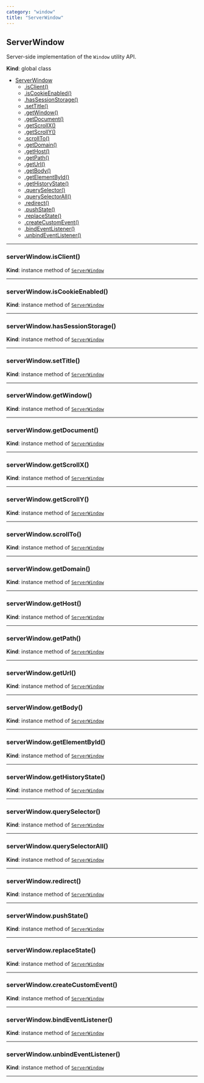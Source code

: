 ```yaml
---
category: "window"
title: "ServerWindow"
---
```


## ServerWindow&nbsp;<a name="ServerWindow" href="https://github.com/seznam/ima/tree/17.0.0-rc.3/window/ServerWindow.js#L8" target="_blank"><span class="icon"><i class="fas fa-external-link-alt fa-xs"></i></span></a>
Server-side implementation of the <code>Window</code> utility API.

**Kind**: global class  

* [ServerWindow](#ServerWindow)
    * [.isClient()](#ServerWindow+isClient)
    * [.isCookieEnabled()](#ServerWindow+isCookieEnabled)
    * [.hasSessionStorage()](#ServerWindow+hasSessionStorage)
    * [.setTitle()](#ServerWindow+setTitle)
    * [.getWindow()](#ServerWindow+getWindow)
    * [.getDocument()](#ServerWindow+getDocument)
    * [.getScrollX()](#ServerWindow+getScrollX)
    * [.getScrollY()](#ServerWindow+getScrollY)
    * [.scrollTo()](#ServerWindow+scrollTo)
    * [.getDomain()](#ServerWindow+getDomain)
    * [.getHost()](#ServerWindow+getHost)
    * [.getPath()](#ServerWindow+getPath)
    * [.getUrl()](#ServerWindow+getUrl)
    * [.getBody()](#ServerWindow+getBody)
    * [.getElementById()](#ServerWindow+getElementById)
    * [.getHistoryState()](#ServerWindow+getHistoryState)
    * [.querySelector()](#ServerWindow+querySelector)
    * [.querySelectorAll()](#ServerWindow+querySelectorAll)
    * [.redirect()](#ServerWindow+redirect)
    * [.pushState()](#ServerWindow+pushState)
    * [.replaceState()](#ServerWindow+replaceState)
    * [.createCustomEvent()](#ServerWindow+createCustomEvent)
    * [.bindEventListener()](#ServerWindow+bindEventListener)
    * [.unbindEventListener()](#ServerWindow+unbindEventListener)


* * *

### serverWindow.isClient()&nbsp;<a name="ServerWindow+isClient" href="https://github.com/seznam/ima/tree/17.0.0-rc.3/window/ServerWindow.js#L17" target="_blank"><span class="icon"><i class="fas fa-external-link-alt fa-xs"></i></span></a>
**Kind**: instance method of [<code>ServerWindow</code>](#ServerWindow)  

* * *

### serverWindow.isCookieEnabled()&nbsp;<a name="ServerWindow+isCookieEnabled" href="https://github.com/seznam/ima/tree/17.0.0-rc.3/window/ServerWindow.js#L24" target="_blank"><span class="icon"><i class="fas fa-external-link-alt fa-xs"></i></span></a>
**Kind**: instance method of [<code>ServerWindow</code>](#ServerWindow)  

* * *

### serverWindow.hasSessionStorage()&nbsp;<a name="ServerWindow+hasSessionStorage" href="https://github.com/seznam/ima/tree/17.0.0-rc.3/window/ServerWindow.js#L31" target="_blank"><span class="icon"><i class="fas fa-external-link-alt fa-xs"></i></span></a>
**Kind**: instance method of [<code>ServerWindow</code>](#ServerWindow)  

* * *

### serverWindow.setTitle()&nbsp;<a name="ServerWindow+setTitle" href="https://github.com/seznam/ima/tree/17.0.0-rc.3/window/ServerWindow.js#L38" target="_blank"><span class="icon"><i class="fas fa-external-link-alt fa-xs"></i></span></a>
**Kind**: instance method of [<code>ServerWindow</code>](#ServerWindow)  

* * *

### serverWindow.getWindow()&nbsp;<a name="ServerWindow+getWindow" href="https://github.com/seznam/ima/tree/17.0.0-rc.3/window/ServerWindow.js#L43" target="_blank"><span class="icon"><i class="fas fa-external-link-alt fa-xs"></i></span></a>
**Kind**: instance method of [<code>ServerWindow</code>](#ServerWindow)  

* * *

### serverWindow.getDocument()&nbsp;<a name="ServerWindow+getDocument" href="https://github.com/seznam/ima/tree/17.0.0-rc.3/window/ServerWindow.js#L50" target="_blank"><span class="icon"><i class="fas fa-external-link-alt fa-xs"></i></span></a>
**Kind**: instance method of [<code>ServerWindow</code>](#ServerWindow)  

* * *

### serverWindow.getScrollX()&nbsp;<a name="ServerWindow+getScrollX" href="https://github.com/seznam/ima/tree/17.0.0-rc.3/window/ServerWindow.js#L57" target="_blank"><span class="icon"><i class="fas fa-external-link-alt fa-xs"></i></span></a>
**Kind**: instance method of [<code>ServerWindow</code>](#ServerWindow)  

* * *

### serverWindow.getScrollY()&nbsp;<a name="ServerWindow+getScrollY" href="https://github.com/seznam/ima/tree/17.0.0-rc.3/window/ServerWindow.js#L64" target="_blank"><span class="icon"><i class="fas fa-external-link-alt fa-xs"></i></span></a>
**Kind**: instance method of [<code>ServerWindow</code>](#ServerWindow)  

* * *

### serverWindow.scrollTo()&nbsp;<a name="ServerWindow+scrollTo" href="https://github.com/seznam/ima/tree/17.0.0-rc.3/window/ServerWindow.js#L71" target="_blank"><span class="icon"><i class="fas fa-external-link-alt fa-xs"></i></span></a>
**Kind**: instance method of [<code>ServerWindow</code>](#ServerWindow)  

* * *

### serverWindow.getDomain()&nbsp;<a name="ServerWindow+getDomain" href="https://github.com/seznam/ima/tree/17.0.0-rc.3/window/ServerWindow.js#L76" target="_blank"><span class="icon"><i class="fas fa-external-link-alt fa-xs"></i></span></a>
**Kind**: instance method of [<code>ServerWindow</code>](#ServerWindow)  

* * *

### serverWindow.getHost()&nbsp;<a name="ServerWindow+getHost" href="https://github.com/seznam/ima/tree/17.0.0-rc.3/window/ServerWindow.js#L83" target="_blank"><span class="icon"><i class="fas fa-external-link-alt fa-xs"></i></span></a>
**Kind**: instance method of [<code>ServerWindow</code>](#ServerWindow)  

* * *

### serverWindow.getPath()&nbsp;<a name="ServerWindow+getPath" href="https://github.com/seznam/ima/tree/17.0.0-rc.3/window/ServerWindow.js#L90" target="_blank"><span class="icon"><i class="fas fa-external-link-alt fa-xs"></i></span></a>
**Kind**: instance method of [<code>ServerWindow</code>](#ServerWindow)  

* * *

### serverWindow.getUrl()&nbsp;<a name="ServerWindow+getUrl" href="https://github.com/seznam/ima/tree/17.0.0-rc.3/window/ServerWindow.js#L97" target="_blank"><span class="icon"><i class="fas fa-external-link-alt fa-xs"></i></span></a>
**Kind**: instance method of [<code>ServerWindow</code>](#ServerWindow)  

* * *

### serverWindow.getBody()&nbsp;<a name="ServerWindow+getBody" href="https://github.com/seznam/ima/tree/17.0.0-rc.3/window/ServerWindow.js#L104" target="_blank"><span class="icon"><i class="fas fa-external-link-alt fa-xs"></i></span></a>
**Kind**: instance method of [<code>ServerWindow</code>](#ServerWindow)  

* * *

### serverWindow.getElementById()&nbsp;<a name="ServerWindow+getElementById" href="https://github.com/seznam/ima/tree/17.0.0-rc.3/window/ServerWindow.js#L111" target="_blank"><span class="icon"><i class="fas fa-external-link-alt fa-xs"></i></span></a>
**Kind**: instance method of [<code>ServerWindow</code>](#ServerWindow)  

* * *

### serverWindow.getHistoryState()&nbsp;<a name="ServerWindow+getHistoryState" href="https://github.com/seznam/ima/tree/17.0.0-rc.3/window/ServerWindow.js#L118" target="_blank"><span class="icon"><i class="fas fa-external-link-alt fa-xs"></i></span></a>
**Kind**: instance method of [<code>ServerWindow</code>](#ServerWindow)  

* * *

### serverWindow.querySelector()&nbsp;<a name="ServerWindow+querySelector" href="https://github.com/seznam/ima/tree/17.0.0-rc.3/window/ServerWindow.js#L125" target="_blank"><span class="icon"><i class="fas fa-external-link-alt fa-xs"></i></span></a>
**Kind**: instance method of [<code>ServerWindow</code>](#ServerWindow)  

* * *

### serverWindow.querySelectorAll()&nbsp;<a name="ServerWindow+querySelectorAll" href="https://github.com/seznam/ima/tree/17.0.0-rc.3/window/ServerWindow.js#L132" target="_blank"><span class="icon"><i class="fas fa-external-link-alt fa-xs"></i></span></a>
**Kind**: instance method of [<code>ServerWindow</code>](#ServerWindow)  

* * *

### serverWindow.redirect()&nbsp;<a name="ServerWindow+redirect" href="https://github.com/seznam/ima/tree/17.0.0-rc.3/window/ServerWindow.js#L149" target="_blank"><span class="icon"><i class="fas fa-external-link-alt fa-xs"></i></span></a>
**Kind**: instance method of [<code>ServerWindow</code>](#ServerWindow)  

* * *

### serverWindow.pushState()&nbsp;<a name="ServerWindow+pushState" href="https://github.com/seznam/ima/tree/17.0.0-rc.3/window/ServerWindow.js#L154" target="_blank"><span class="icon"><i class="fas fa-external-link-alt fa-xs"></i></span></a>
**Kind**: instance method of [<code>ServerWindow</code>](#ServerWindow)  

* * *

### serverWindow.replaceState()&nbsp;<a name="ServerWindow+replaceState" href="https://github.com/seznam/ima/tree/17.0.0-rc.3/window/ServerWindow.js#L159" target="_blank"><span class="icon"><i class="fas fa-external-link-alt fa-xs"></i></span></a>
**Kind**: instance method of [<code>ServerWindow</code>](#ServerWindow)  

* * *

### serverWindow.createCustomEvent()&nbsp;<a name="ServerWindow+createCustomEvent" href="https://github.com/seznam/ima/tree/17.0.0-rc.3/window/ServerWindow.js#L164" target="_blank"><span class="icon"><i class="fas fa-external-link-alt fa-xs"></i></span></a>
**Kind**: instance method of [<code>ServerWindow</code>](#ServerWindow)  

* * *

### serverWindow.bindEventListener()&nbsp;<a name="ServerWindow+bindEventListener" href="https://github.com/seznam/ima/tree/17.0.0-rc.3/window/ServerWindow.js#L173" target="_blank"><span class="icon"><i class="fas fa-external-link-alt fa-xs"></i></span></a>
**Kind**: instance method of [<code>ServerWindow</code>](#ServerWindow)  

* * *

### serverWindow.unbindEventListener()&nbsp;<a name="ServerWindow+unbindEventListener" href="https://github.com/seznam/ima/tree/17.0.0-rc.3/window/ServerWindow.js#L178" target="_blank"><span class="icon"><i class="fas fa-external-link-alt fa-xs"></i></span></a>
**Kind**: instance method of [<code>ServerWindow</code>](#ServerWindow)  

* * *

